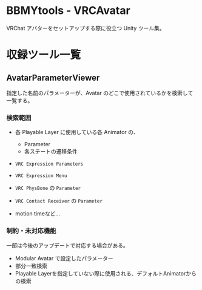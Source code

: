 # BBMYtools - VRCAvatar

VRChat アバターをセットアップする際に役立つ Unity ツール集。

# 収録ツール一覧

## AvatarParameterViewer

指定した名前のパラメーターが、Avatar のどこで使用されているかを検索して一覧する。

### 検索範囲

- 各 Playable Layer に使用している各 Animator の、

  - Parameter
  - 各ステートの遷移条件
- `VRC Expression Parameters`
- `VRC Expression Menu`
- `VRC PhysBone` の `Parameter`
- `VRC Contact Receiver` の `Parameter`
- motion timeなど…

### 制約・未対応機能

一部は今後のアップデートで対応する場合がある。

- Modular Avatar で設定したパラメーター
- 部分一致検索
- Playable Layerを指定していない際に使用される、デフォルトAnimatorからの検索
